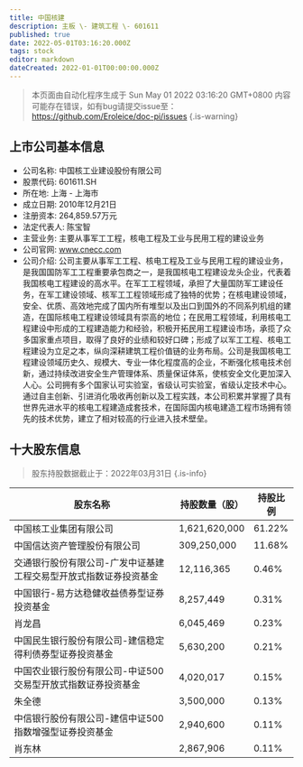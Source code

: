 ```yaml
---
title: 中国核建
description: 主板 \- 建筑工程 \- 601611
published: true
date: 2022-05-01T03:16:20.000Z
tags: stock
editor: markdown
dateCreated: 2022-01-01T00:00:00.000Z
---
```


> 本页面由自动化程序生成于 Sun May 01 2022 03:16:20 GMT+0800
> 内容可能存在错误，如有bug请提交issue至：https://github.com/Eroleice/doc-pi/issues
{.is-warning}

## 上市公司基本信息
- 公司名称: 中国核工业建设股份有限公司
- 股票代码: 601611.SH
- 所在地: 上海 - 上海市
- 成立日期: 2010年12月21日
- 注册资本: 264,859.57万元
- 法定代表人: 陈宝智
- 主营业务: 主要从事军工工程，核电工程及工业与民用工程的建设业务
- 公司官网: www.cnecc.com
- 公司介绍: 公司主要从事军工工程、核电工程及工业与民用工程的建设业务，是我国国防军工工程重要承包商之一，是我国核电工程建设龙头企业，代表着我国核电工程建设的高水平。在军工工程领域，承担了大量国防军工建设任务，在军工建设领域、核军工工程领域形成了独特的优势；在核电建设领域，安全、优质、高效地完成了国内所有堆型以及出口到国外的不同系列机组的建造，在国际核电工程建设领域具有崇高的地位；在民用工程领域，利用核电工程建设中形成的工程建造能力和经验，积极开拓民用工程建设市场，承揽了众多国家重点项目，取得了良好的业绩和较好口碑；形成了以军工工程、核电工程建设为立足之本，纵向深耕建筑工程价值链的业务布局。公司是我国核电工程建设领域历史久、规模大、专业一体化程度高的企业，不断强化核电技术创新，通过持续改进安全生产管理体系、质量保证体系，使核安全文化更加深入人心。公司拥有多个国家认可实验室，省级认可实验室，省级认定技术中心。通过自主创新、引进消化吸收再创新以及工程实践，本公司积累并掌握了具有世界先进水平的核电工程建造成套技术，在国际国内核电建造工程市场拥有领先的技术优势，建立了相对较高的行业进入技术壁垒。


## 十大股东信息
> 股东持股数据截止于：2022年03月31日
{.is-info}

| 股东名称 | 持股数量（股） | 持股比例 |
| --- | --- | --- |
| 中国核工业集团有限公司 | 1,621,620,000 | 61.22% |
| 中国信达资产管理股份有限公司 | 309,250,000 | 11.68% |
| 交通银行股份有限公司-广发中证基建工程交易型开放式指数证券投资基金 | 12,116,365 | 0.46% |
| 中国银行-易方达稳健收益债券型证券投资基金 | 8,257,449 | 0.31% |
| 肖龙昌 | 6,045,469 | 0.23% |
| 中国民生银行股份有限公司-建信稳定得利债券型证券投资基金 | 5,630,200 | 0.21% |
| 中国农业银行股份有限公司-中证500交易型开放式指数证券投资基金 | 4,020,017 | 0.15% |
| 朱全德 | 3,500,000 | 0.13% |
| 中信银行股份有限公司-建信中证500指数增强型证券投资基金 | 2,940,600 | 0.11% |
| 肖东林 | 2,867,906 | 0.11% |




